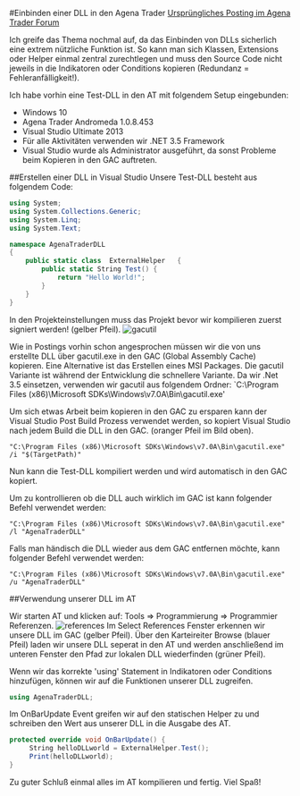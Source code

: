 #Einbinden einer DLL in den Agena Trader
 [Ursprüngliches Posting im Agena Trader Forum](http://www.tradeescort.com/phpbb_de/viewtopic.php?f=18&t=1342)

Ich greife das Thema nochmal auf, da das Einbinden von DLLs sicherlich eine extrem nützliche Funktion ist. 
So kann man sich Klassen, Extensions oder Helper einmal zentral zurechtlegen und muss den Source Code nicht jeweils in die Indikatoren oder Conditions kopieren (Redundanz = Fehleranfälligkeit!).

Ich habe vorhin eine Test-DLL in den AT mit folgendem Setup eingebunden:
+ Windows 10
+ Agena Trader Andromeda 1.0.8.453
+ Visual Studio Ultimate 2013
+ Für alle Aktivitäten verwenden wir .NET 3.5 Framework 
+ Visual Studio wurde als Administrator ausgeführt, da sonst Probleme beim Kopieren in den GAC auftreten.

##Erstellen einer DLL in Visual Studio
Unsere Test-DLL besteht aus folgendem Code:
```C#
using System;
using System.Collections.Generic;
using System.Linq;
using System.Text;

namespace AgenaTraderDLL
{
    public static class  ExternalHelper   {
        public static String Test() {
            return "Hello World!";
        }
    }
}
```

In den Projekteinstellungen muss das Projekt bevor wir kompilieren zuerst signiert werden! (gelber Pfeil).
![gacutil](https://github.com/simonpucher/AgenaTrader/blob/master/AgenaTraderDLL/images/gacutil.png)

Wie in Postings vorhin schon angesprochen müssen wir die von uns erstellte DLL über gacutil.exe in den GAC (Global Assembly Cache) kopieren. Eine Alternative ist das Erstellen eines MSI Packages. Die gacutil Variante ist während der Entwicklung die schnellere Variante. Da wir .Net 3.5 einsetzen, verwenden wir gacutil aus folgendem Ordner: `C:\Program Files (x86)\Microsoft SDKs\Windows\v7.0A\Bin\gacutil.exe'

Um sich etwas Arbeit beim kopieren in den GAC zu ersparen kann der Visual Studio Post Build Prozess verwendet werden, so kopiert Visual Studio nach jedem Build die DLL in den GAC.
(oranger Pfeil im Bild oben).

```
"C:\Program Files (x86)\Microsoft SDKs\Windows\v7.0A\Bin\gacutil.exe"  /i "$(TargetPath)"
```

Nun kann die Test-DLL kompiliert werden und wird automatisch in den GAC kopiert.

Um zu kontrollieren ob die DLL auch wirklich im GAC ist kann folgender Befehl verwendet werden:
```
"C:\Program Files (x86)\Microsoft SDKs\Windows\v7.0A\Bin\gacutil.exe"  /l "AgenaTraderDLL"
```

Falls man händisch die DLL wieder aus dem GAC entfernen möchte, kann folgender Befehl verwendet werden:
```
"C:\Program Files (x86)\Microsoft SDKs\Windows\v7.0A\Bin\gacutil.exe"  /u "AgenaTraderDLL"
```

##Verwendung unserer DLL im AT

Wir starten AT und klicken auf: Tools => Programmierung => Programmier Referenzen.
![references](https://github.com/simonpucher/AgenaTrader/blob/master/AgenaTraderDLL/images/screenshot.png)
Im Select References Fenster erkennen wir unsere DLL im GAC (gelber Pfeil).
Über den Karteireiter Browse (blauer Pfeil) laden wir unsere DLL seperat in den AT und werden anschließend im unteren Fenster den Pfad zur lokalen DLL wiederfinden (grüner Pfeil).

Wenn wir das korrekte 'using' Statement in Indikatoren oder Conditions hinzufügen, können wir auf die Funktionen unserer DLL zugreifen.
```C#
using AgenaTraderDLL;
```

Im OnBarUpdate Event greifen wir auf den statischen Helper zu und schreiben den Wert aus unserer DLL in die Ausgabe des AT.
```C#
protected override void OnBarUpdate() {
     String helloDLLworld = ExternalHelper.Test();
     Print(helloDLLworld);
}
```

Zu guter Schluß einmal alles im AT kompilieren und fertig.
Viel Spaß!
